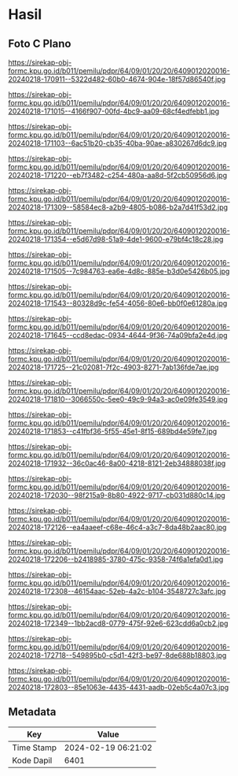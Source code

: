 # Hasil

## Foto C Plano

https://sirekap-obj-formc.kpu.go.id/b011/pemilu/pdpr/64/09/01/20/20/6409012020016-20240218-170911--5322d482-60b0-4674-904e-18f57d86540f.jpg

https://sirekap-obj-formc.kpu.go.id/b011/pemilu/pdpr/64/09/01/20/20/6409012020016-20240218-171015--4166f907-00fd-4bc9-aa09-68cf4edfebb1.jpg

https://sirekap-obj-formc.kpu.go.id/b011/pemilu/pdpr/64/09/01/20/20/6409012020016-20240218-171103--6ac51b20-cb35-40ba-90ae-a830267d6dc9.jpg

https://sirekap-obj-formc.kpu.go.id/b011/pemilu/pdpr/64/09/01/20/20/6409012020016-20240218-171220--eb7f3482-c254-480a-aa8d-5f2cb50956d6.jpg

https://sirekap-obj-formc.kpu.go.id/b011/pemilu/pdpr/64/09/01/20/20/6409012020016-20240218-171309--58584ec8-a2b9-4805-b086-b2a7d41f53d2.jpg

https://sirekap-obj-formc.kpu.go.id/b011/pemilu/pdpr/64/09/01/20/20/6409012020016-20240218-171354--e5d67d98-51a9-4de1-9600-e79bf4c18c28.jpg

https://sirekap-obj-formc.kpu.go.id/b011/pemilu/pdpr/64/09/01/20/20/6409012020016-20240218-171505--7c984763-ea6e-4d8c-885e-b3d0e5426b05.jpg

https://sirekap-obj-formc.kpu.go.id/b011/pemilu/pdpr/64/09/01/20/20/6409012020016-20240218-171543--80328d9c-fe54-4056-80e6-bb0f0e61280a.jpg

https://sirekap-obj-formc.kpu.go.id/b011/pemilu/pdpr/64/09/01/20/20/6409012020016-20240218-171645--ccd8edac-0934-4644-9f36-74a09bfa2e4d.jpg

https://sirekap-obj-formc.kpu.go.id/b011/pemilu/pdpr/64/09/01/20/20/6409012020016-20240218-171725--21c02081-7f2c-4903-8271-7ab136fde7ae.jpg

https://sirekap-obj-formc.kpu.go.id/b011/pemilu/pdpr/64/09/01/20/20/6409012020016-20240218-171810--3066550c-5ee0-49c9-94a3-ac0e09fe3549.jpg

https://sirekap-obj-formc.kpu.go.id/b011/pemilu/pdpr/64/09/01/20/20/6409012020016-20240218-171853--c41fbf36-5f55-45e1-8f15-689bd4e59fe7.jpg

https://sirekap-obj-formc.kpu.go.id/b011/pemilu/pdpr/64/09/01/20/20/6409012020016-20240218-171932--36c0ac46-8a00-4218-8121-2eb34888038f.jpg

https://sirekap-obj-formc.kpu.go.id/b011/pemilu/pdpr/64/09/01/20/20/6409012020016-20240218-172030--98f215a9-8b80-4922-9717-cb031d880c14.jpg

https://sirekap-obj-formc.kpu.go.id/b011/pemilu/pdpr/64/09/01/20/20/6409012020016-20240218-172126--ea4aaeef-c68e-46c4-a3c7-8da48b2aac80.jpg

https://sirekap-obj-formc.kpu.go.id/b011/pemilu/pdpr/64/09/01/20/20/6409012020016-20240218-172206--b2418985-3780-475c-9358-74f6a1efa0d1.jpg

https://sirekap-obj-formc.kpu.go.id/b011/pemilu/pdpr/64/09/01/20/20/6409012020016-20240218-172308--46154aac-52eb-4a2c-b104-3548727c3afc.jpg

https://sirekap-obj-formc.kpu.go.id/b011/pemilu/pdpr/64/09/01/20/20/6409012020016-20240218-172349--1bb2acd8-0779-475f-92e6-623cdd6a0cb2.jpg

https://sirekap-obj-formc.kpu.go.id/b011/pemilu/pdpr/64/09/01/20/20/6409012020016-20240218-172718--549895b0-c5d1-42f3-be97-8de688b18803.jpg

https://sirekap-obj-formc.kpu.go.id/b011/pemilu/pdpr/64/09/01/20/20/6409012020016-20240218-172803--85e1063e-4435-4431-aadb-02eb5c4a07c3.jpg


## Metadata

| Key        | Value               |
| ---------- | ------------------- |
| Time Stamp | 2024-02-19 06:21:02 |
| Kode Dapil | 6401                |



